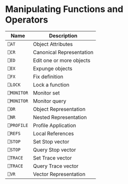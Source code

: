 # Manipulating Functions and Operators

| Name | Description |
| --- | ---  |
| `⎕AT` | Object Attributes |
| `⎕CR` | Canonical Representation |
| `⎕ED` | Edit one or more objects |
| `⎕EX` | Expunge objects |
| `⎕FX` | Fix definition |
| `⎕LOCK` | Lock a function |
| `⎕MONITOR` | Monitor set |
| `⎕MONITOR` | Monitor query |
| `⎕OR` | Object Representation |
| `⎕NR` | Nested Representation |
| `⎕PROFILE` | Profile Application |
| `⎕REFS` | Local References |
| `⎕STOP` | Set Stop vector |
| `⎕STOP` | Query Stop vector |
| `⎕TRACE` | Set Trace vector |
| `⎕TRACE` | Query Trace vector |
| `⎕VR` | Vector Representation |
